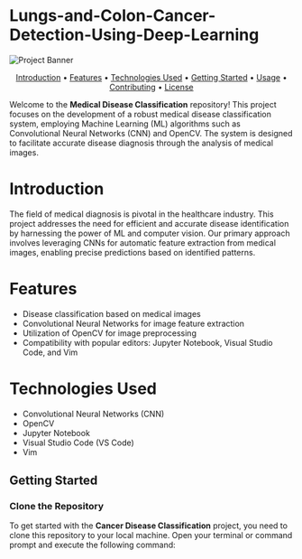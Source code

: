 # Lungs-and-Colon-Cancer-Detection-Using-Deep-Learning

![Project Banner](assets/banner.png)

<div align="center">
  <p>
    <a href="#introduction">Introduction</a> •
    <a href="#features">Features</a> •
    <a href="#technologies-used">Technologies Used</a> •
    <a href="#getting-started">Getting Started</a> •
    <a href="#usage">Usage</a> •
    <a href="#contributing">Contributing</a> •
    <a href="#license">License</a>
  </p>
</div>

Welcome to the **Medical Disease Classification** repository! This project focuses on the development of a robust medical disease classification system, employing Machine Learning (ML) algorithms such as Convolutional Neural Networks (CNN) and OpenCV. The system is designed to facilitate accurate disease diagnosis through the analysis of medical images.

# Introduction

The field of medical diagnosis is pivotal in the healthcare industry. This project addresses the need for efficient and accurate disease identification by harnessing the power of ML and computer vision. Our primary approach involves leveraging CNNs for automatic feature extraction from medical images, enabling precise predictions based on identified patterns.

# Features

- Disease classification based on medical images
- Convolutional Neural Networks for image feature extraction
- Utilization of OpenCV for image preprocessing
- Compatibility with popular editors: Jupyter Notebook, Visual Studio Code, and Vim

# Technologies Used

- Convolutional Neural Networks (CNN)
- OpenCV
- Jupyter Notebook
- Visual Studio Code (VS Code)
- Vim

## Getting Started

### Clone the Repository

To get started with the **Cancer Disease Classification** project, you need to clone this repository to your local machine. Open your terminal or command prompt and execute the following command:

